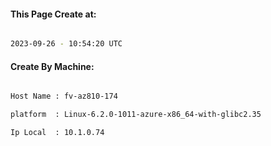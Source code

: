 
   
#### This Page Create at:

```bash

2023-09-26 - 10:54:20 UTC

```

#### Create By Machine:

```bash

Host Name : fv-az810-174

platform  : Linux-6.2.0-1011-azure-x86_64-with-glibc2.35

Ip Local  : 10.1.0.74

```

